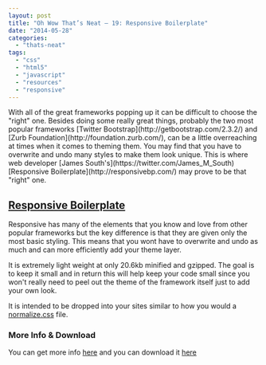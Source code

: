 ```yaml
---
layout: post
title: "Oh Wow That’s Neat – 19: Responsive Boilerplate"
date: "2014-05-28"
categories: 
  - "thats-neat"
tags: 
  - "css"
  - "html5"
  - "javascript"
  - "resources"
  - "responsive"
---
```


<p class="intro"><span class="dropcap">W</span>ith all of the great frameworks popping up it can be difficult to choose the "right" one. Besides doing some really great things, probably the two most popular frameworks [Twitter Bootstrap](http://getbootstrap.com/2.3.2/) and [Zurb Foundation](http://foundation.zurb.com/), can be a little overreaching at times when it comes to theming them. You may find that you have to overwrite and undo many styles to make them look unique. This is where web developer [James South's](https://twitter.com/James_M_South) [Responsive Boilerplate](http://responsivebp.com/) may prove to be that "right" one.</p>

## [Responsive Boilerplate](http://responsivebp.com/)

Responsive has many of the elements that you know and love from other popular frameworks but the key difference is that they are given only the most basic styling. This means that you wont have to overwrite and undo as much and can more efficiently add your theme layer.

It is extremely light weight at only 20.6kb minified and gzipped. The goal is to keep it small and in return this will help keep your code small since you won't really need to peel out the theme of the framework itself just to add your own look.

It is intended to be dropped into your sites similar to how you would a [normalize.css](http://necolas.github.io/normalize.css/) file.

### More Info & Download

You can get more info [here](http://responsivebp.com/) and you can download it [here](https://github.com/responsivebp/responsive)
